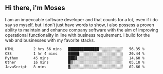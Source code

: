 ## Hi there, i'm Moses

I am an impeccable software developer and that counts for a lot, even if i do say so myself, but i don't just have words to show, i also possess a proven ability to maintain and enhance company software with the aim of improving operational functionality in line with business requirement. I build for the web and businesses with my favorite stacks.
<!--START_SECTION:waka-->

```txt
HTML         2 hrs 56 mins   ██████████████░░░░░░░░░░░   56.35 %
CSS          1 hr 4 mins     █████░░░░░░░░░░░░░░░░░░░░   20.44 %
Python       45 mins         ███▓░░░░░░░░░░░░░░░░░░░░░   14.60 %
Other        16 mins         █▒░░░░░░░░░░░░░░░░░░░░░░░   05.18 %
JavaScript   8 mins          ▓░░░░░░░░░░░░░░░░░░░░░░░░   02.66 %
```

<!--END_SECTION:waka-->
